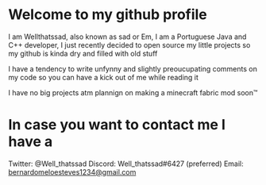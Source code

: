 # Welcome to my github profile
I am Wellthatssad, also known as sad or Em, I am a Portuguese Java and C++ developer, I just recently decided to open source my little projects so my 
github is kinda dry and filled with old stuff

I have a tendency to write unfynny and slightly preoucupating comments on my code so you can have a kick out of me while reading it

I have no big projects atm plannign on making a minecraft fabric mod soon™

# In case you want to contact me I have a
Twitter: @Well_thatssad
Discord: Well_thatssad#6427 (preferred)
Email: bernardomeloesteves1234@gmail.com




<!---
Wellthatssad/Wellthatssad is a ✨ special ✨ repository because its `README.md` (this file) appears on your GitHub profile.
You can click the Preview link to take a look at your changes.
--->
